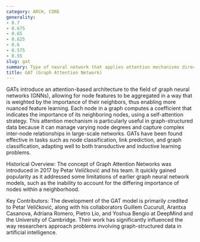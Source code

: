 ```yaml
---
category: ARCH, CORE
generality:
- 0.7
- 0.675
- 0.65
- 0.625
- 0.6
- 0.575
- 0.55
slug: gat
summary: Type of neural network that applies attention mechanisms directly to graphs to dynamically prioritize information from different nodes in the graph.
title: GAT (Graph Attention Network)
---
```


GATs introduce an attention-based architecture to the field of graph neural networks (GNNs), allowing for node features to be aggregated in a way that is weighted by the importance of their neighbors, thus enabling more nuanced feature learning. Each node in a graph computes a coefficient that indicates the importance of its neighboring nodes, using a self-attention strategy. This attention mechanism is particularly useful in graph-structured data because it can manage varying node degrees and capture complex inter-node relationships in large-scale networks. GATs have been found effective in tasks such as node classification, link prediction, and graph classification, adapting well to both transductive and inductive learning problems.

Historical Overview:
The concept of Graph Attention Networks was introduced in 2017 by Petar Veličković and his team. It quickly gained popularity as it addressed some limitations of earlier graph neural network models, such as the inability to account for the differing importance of nodes within a neighborhood.

Key Contributors:
The development of the GAT model is primarily credited to Petar Veličković, along with his collaborators Guillem Cucurull, Arantxa Casanova, Adriana Romero, Pietro Lio, and Yoshua Bengio at DeepMind and the University of Cambridge. Their work has significantly influenced the way researchers approach problems involving graph-structured data in artificial intelligence.
